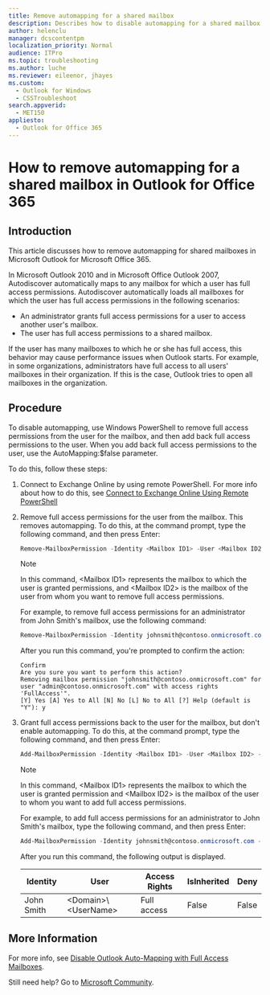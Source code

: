 ```yaml
---
title: Remove automapping for a shared mailbox
description: Describes how to disable automapping for a shared mailbox in Outlook for Office 365.
author: helenclu
manager: dcscontentpm
localization_priority: Normal
audience: ITPro
ms.topic: troubleshooting
ms.author: luche
ms.reviewer: eileenor, jhayes
ms.custom: 
  - Outlook for Windows
  - CSSTroubleshoot
search.appverid: 
  - MET150
appliesto: 
  - Outlook for Office 365
---
```


# How to remove automapping for a shared mailbox in Outlook for Office 365

## Introduction

This article discusses how to remove automapping for shared mailboxes in Microsoft Outlook for Microsoft Office 365.

In Microsoft Outlook 2010 and in Microsoft Office Outlook 2007, Autodiscover automatically maps to any mailbox for which a user has full access permissions. Autodiscover automatically loads all mailboxes for which the user has full access permissions in the following scenarios:

- An administrator grants full access permissions for a user to access another user's mailbox.    
- The user has full access permissions to a shared mailbox.   

If the user has many mailboxes to which he or she has full access, this behavior may cause performance issues when Outlook starts. For example, in some organizations, administrators have full access to all users' mailboxes in their organization. If this is the case, Outlook tries to open all mailboxes in the organization.

## Procedure

To disable automapping, use Windows PowerShell to remove full access permissions from the user for the mailbox, and then add back full access permissions to the user. When you add back full access permissions to the user, use the AutoMapping:$false parameter.

To do this, follow these steps: 
1. Connect to Exchange Online by using remote PowerShell. For more info about how to do this, see [Connect to Exchange Online Using Remote PowerShell](https://technet.microsoft.com/library/jj984289%28v=exchg.150%29.aspx)     
2. Remove full access permissions for the user from the mailbox. This removes automapping. To do this, at the command prompt, type the following command, and then press Enter:  

    ```powershell
    Remove-MailboxPermission -Identity <Mailbox ID1> -User <Mailbox ID2> -AccessRights FullAccess
    ```
   > [!NOTE]
   > In this command, \<Mailbox ID1> represents the mailbox to which the user is granted permissions, and \<Mailbox ID2> is the mailbox of the user from whom you want to remove full access permissions.

   For example, to remove full access permissions for an administrator from John Smith's mailbox, use the following command:  
   
   ```powershell
   Remove-MailboxPermission -Identity johnsmith@contoso.onmicrosoft.com -User admin@contoso.onmicrosoft.com -AccessRights FullAccess  
   ```
   
   After you run this command, you're prompted to confirm the action:  
    
   ```adoc
   Confirm
   Are you sure you want to perform this action?
   Removing mailbox permission "johnsmith@contoso.onmicrosoft.com" for user "admin@contoso.onmicrosoft.com" with access rights 'FullAccess'".
   [Y] Yes [A] Yes to All [N] No [L] No to All [?] Help (default is "Y"): y  
   ```     
3. Grant full access permissions back to the user for the mailbox, but don't enable automapping. To do this, at the command prompt, type the following command, and then press Enter:

    ```powershell
    Add-MailboxPermission -Identity <Mailbox ID1> -User <Mailbox ID2> -AccessRights FullAccess -AutoMapping:$false 
    ```
   > [!NOTE]
   > In this command, \<Mailbox ID1> represents the mailbox to which the user is granted permission and \<Mailbox ID2> is the mailbox of the user to whom you want to add full access permissions.

   For example, to add full access permissions for an administrator to John Smith's mailbox, type the following command, and then press Enter:

   ```powershell
   Add-MailboxPermission -Identity johnsmith@contoso.onmicrosoft.com -User admin@contoso.onmicrosoft.com -AccessRights FullAccess -AutoMapping $false
   ```
    
   After you run this command, the following output is displayed.  

   |Identity| User| Access Rights |IsInherited |Deny |
   |---|---|---|--|--|
   |John Smith|\<Domain>\\\<UserName>|Full access|False|False |


## More Information

For more info, see [Disable Outlook Auto-Mapping with Full Access Mailboxes](https://technet.microsoft.com/library/hh529943.aspx).

Still need help? Go to [Microsoft Community](https://answers.microsoft.com/).
